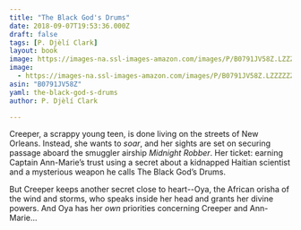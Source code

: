 ```yaml
---
title: "The Black God's Drums"
date: 2018-09-07T19:53:36.000Z
draft: false
tags: [P. Djèlí Clark]
layout: book
image: https://images-na.ssl-images-amazon.com/images/P/B0791JV58Z.LZZZZZZZ.jpg
image: 
  - https://images-na.ssl-images-amazon.com/images/P/B0791JV58Z.LZZZZZZZ.jpg
asin: "B0791JV58Z"
yaml: the-black-god-s-drums
author: P. Djèlí Clark

---
```


Creeper, a scrappy young teen, is done living on the streets of New Orleans. Instead, she wants to *soar*, and her sights are set on securing passage aboard the smuggler airship *Midnight Robber*. Her ticket: earning Captain Ann-Marie’s trust using a secret about a kidnapped Haitian scientist and a mysterious weapon he calls The Black God’s Drums.  
  
But Creeper keeps another secret close to heart--Oya, the African orisha of the wind and storms, who speaks inside her head and grants her divine powers. And Oya has her *own* priorities concerning Creeper and Ann-Marie…